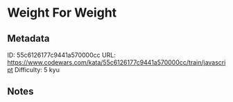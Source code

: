 # Weight For Weight

## Metadata
ID: 55c6126177c9441a570000cc
URL: https://www.codewars.com/kata/55c6126177c9441a570000cc/train/javascript
Difficulty: 5 kyu

## Notes

